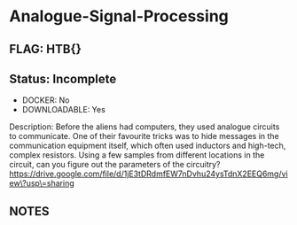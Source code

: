 # Analogue-Signal-Processing

## FLAG: HTB{}

## Status: Incomplete

+ DOCKER: No
+ DOWNLOADABLE: Yes

Description: Before the aliens had computers, they used analogue circuits to communicate. One of their favourite tricks was to hide messages in the communication equipment itself, which often used inductors and high-tech, complex resistors. Using a few samples from different locations in the circuit, can you figure out the parameters of the circuitry? https://drive.google.com/file/d/1jE3tDRdmfEW7nDvhu24ysTdnX2EEQ6mg/view\?usp\=sharing

## NOTES
